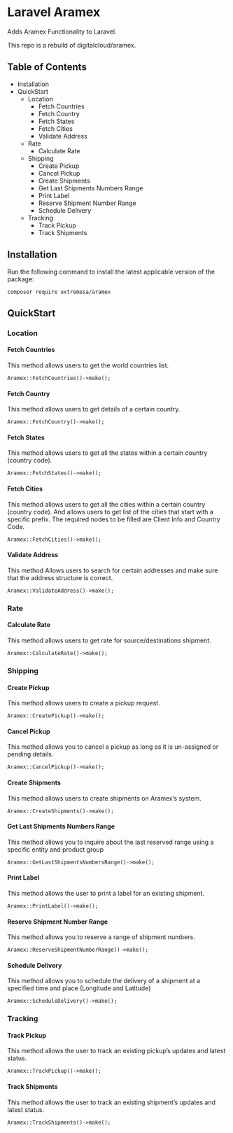 # Laravel Aramex

Adds Aramex Functionality to Laravel.

This repo is a rebuild of digitalcloud/aramex.

## Table of Contents

* Installation
* QuickStart
    * Location
        * Fetch Countries
        * Fetch Country
        * Fetch States
        * Fetch Cities
        * Validate Address
    * Rate
        * Calculate Rate
    * Shipping
        * Create Pickup
        * Cancel Pickup
        * Create Shipments
        * Get Last Shipments Numbers Range
        * Print Label
        * Reserve Shipment Number Range
        * Schedule Delivery
    * Tracking
        * Track Pickup
        * Track Shipments

## Installation

Run the following command to install the latest applicable version of the package: 
    
    composer require extremesa/aramex

## QuickStart

### Location

#### Fetch Countries
This method allows users to get the world countries list.

    Aramex::FetchCountries()->make();

#### Fetch Country
This method allows users to get details of a certain country. 

    Aramex::FetchCountry()->make();

#### Fetch States
This method allows users to get all the states within a certain country (country code).

    Aramex::FetchStates()->make();

#### Fetch Cities
This method allows users to get all the cities within a certain country (country code). And allows users to get list of the cities that start with a specific prefix. The required nodes to be filled are Client Info and Country Code. 

    Aramex::FetchCities()->make();

#### Validate Address
This method Allows users to search for certain addresses and make sure that the address structure is correct. 
 
    Aramex::ValidateAddress()->make();

### Rate

#### Calculate Rate
This method allows users to get rate for source/destinations shipment.

    Aramex::CalculateRate()->make();

### Shipping

#### Create Pickup
This method allows users to create a pickup request.

    Aramex::CreatePickup()->make();

#### Cancel Pickup
This method allows you to cancel a pickup as long as it is un-assigned or pending details.

    Aramex::CancelPickup()->make();

#### Create Shipments
This method allows users to create shipments on Aramex’s system.

    Aramex::CreateShipments()->make();

#### Get Last Shipments Numbers Range
This method allows you to inquire about the last reserved range using a specific entity and product group

    Aramex::GetLastShipmentsNumbersRange()->make();

#### Print Label
This method allows the user to print a label for an existing shipment.

    Aramex::PrintLabel()->make();

#### Reserve Shipment Number Range
This method allows you to reserve a range of shipment numbers.

    Aramex::ReserveShipmentNumberRange()->make();

#### Schedule Delivery
This method allows you to schedule the delivery of a shipment at a specified time and place (Longitude and Latitude)

    Aramex::ScheduleDelivery()->make();

### Tracking

#### Track Pickup
This method allows the user to track an existing pickup’s updates and latest status.

    Aramex::TrackPickup()->make();

#### Track Shipments
This method allows the user to track an existing shipment’s updates and latest status.

    Aramex::TrackShipments()->make();

